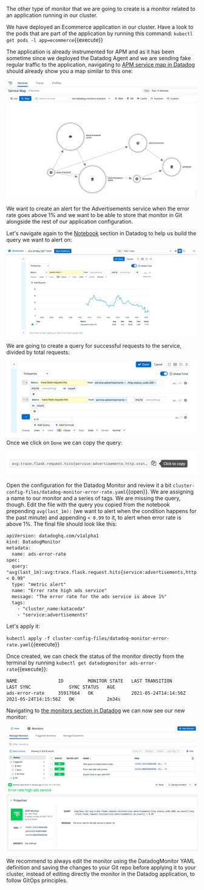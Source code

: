 The other type of monitor that we are going to create is a monitor related to an application running in our cluster.

We have deployed an Ecommerce application in our cluster. Have a look to the pods that are part of the application by running this command: `kubectl get pods -l app=ecommerce`{{execute}}

The application is already instrumented for APM and as it has been sometime since we deployed the Datadog Agent and we are sending fake regular traffic to the application, navigating to [APM service map in Datadog](https://app.datadoghq.com/apm/map?env=datadog-monitors-scenario) should already show you a map similar to this one:

![Screenshot of Datadog service map](./assets/servicemap.png)

We want to create an alert for the Advertisements service when the error rate goes above 1% and we want to be able to store that monitor in Git alongside the rest of our application configuration.

Let's navigate again to the [Notebook](https://app.datadoghq.com/notebook) section in Datadog to help us build the query we want to alert on:

![Screenshot of New Notebook](./assets/new_notebook.png)

We are going to create a query for successful requests to the service, divided by total requests:

![Screenshot of error rate request](./assets/error_rate.png)

Once we click on `Done` we can copy the query:

![Screenshot of copying error rate request query](./assets/copy_error_rate_query.png)

Open the configuration for the Datadog Monitor and review it a bit `cluster-config-files/datadog-monitor-error-rate.yaml`{{open}}. We are assigning a name to our monitor and a series of tags. We are missing the query, though. Edit the file with the query you copied from the notebook prepending `avg(last_1m):` (we want to alert when the condition happens for the past minute) and appending `< 0.99` to it, to alert when error rate is above 1%. The final file should look like this:

```
apiVersion: datadoghq.com/v1alpha1
kind: DatadogMonitor
metadata:
  name: ads-error-rate 
spec:
  query: "avg(last_1m):avg:trace.flask.request.hits{service:advertisements,http.status_code:200}.as_count()/avg:trace.flask.request.hits{service:advertisements}.as_count() < 0.99"
  type: "metric alert"
  name: "Error rate high ads service"
  message: "The error rate for the ads service is above 1%"
  tags:
    - "cluster_name:katacoda"
    - "service:advertisements"
```

Let's apply it:

`kubectl apply -f cluster-config-files/datadog-monitor-error-rate.yaml`{{execute}}

Once created, we can check the status of the monitor directly from the terminal by running `kubectl get datadogmonitor ads-error-rate`{{execute}}:

```
NAME               ID         MONITOR STATE   LAST TRANSITION        LAST SYNC              SYNC STATUS   AGE
ads-error-rate     35917664   OK              2021-05-24T14:14:56Z   2021-05-24T14:15:56Z   OK            2m34s
```

Navigating to [the monitors section in Datadog](https://app.datadoghq.com/monitors/manage) we can now see our new monitor:

![Screenshot of monitors section](./assets/monitors2.png)
![Screenshot of disk usage monitor](./assets/error_rate_monitor.png)

We recommend to always edit the monitor using the DatadogMonitor YAML definition and saving the changes to your Git repo before applying it to your cluster, instead of editing directly the monitor in the Datadog application, to follow GitOps principles.
